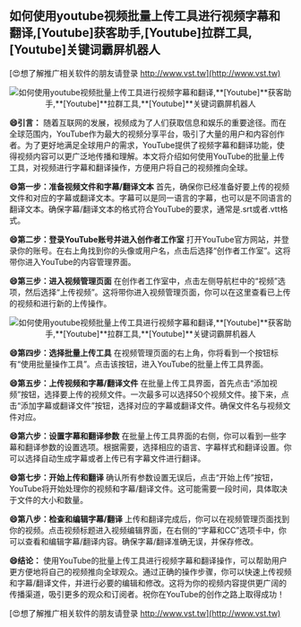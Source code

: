 ## **如何使用youtube视频批量上传工具进行视频字幕和翻译,**[Youtube]**获客助手,**[Youtube]**拉群工具,**[Youtube]**关键词霸屏机器人**

[😍想了解推广相关软件的朋友请登录 http://www.vst.tw](http://www.vst.tw)

 <center><img src="https://vst.tw/MP4/tuiguang/png/8.png" alt="如何使用youtube视频批量上传工具进行视频字幕和翻译,**[Youtube]**获客助手,**[Youtube]**拉群工具,**[Youtube]**关键词霸屏机器人"></center>

**😄引言：**
随着互联网的发展，视频成为了人们获取信息和娱乐的重要途径。而在全球范围内，YouTube作为最大的视频分享平台，吸引了大量的用户和内容创作者。为了更好地满足全球用户的需求，YouTube提供了视频字幕和翻译功能，使得视频内容可以更广泛地传播和理解。本文将介绍如何使用YouTube的批量上传工具，对视频进行字幕和翻译操作，方便用户将自己的视频推向全球。

**😄第一步：准备视频文件和字幕/翻译文本**
首先，确保你已经准备好要上传的视频文件和对应的字幕或翻译文本。字幕可以是同一语言的字幕，也可以是不同语言的翻译文本。确保字幕/翻译文本的格式符合YouTube的要求，通常是.srt或者.vtt格式。

**😄第二步：登录YouTube账号并进入创作者工作室**
打开YouTube官方网站，并登录你的账号。在右上角找到你的头像或用户名，点击后选择“创作者工作室”。这将带你进入YouTube的内容管理界面。

**😄第三步：进入视频管理页面**
在创作者工作室中，点击左侧导航栏中的“视频”选项，然后选择“上传视频”。这将带你进入视频管理页面，你可以在这里查看已上传的视频和进行新的上传操作。

 <center><img src="https://vst.tw/MP4/tuiguang/png/6.png" alt="如何使用youtube视频批量上传工具进行视频字幕和翻译,**[Youtube]**获客助手,**[Youtube]**拉群工具,**[Youtube]**关键词霸屏机器人"></center>

**😄第四步：选择批量上传工具**
在视频管理页面的右上角，你将看到一个按钮标有“使用批量操作工具”。点击该按钮，进入YouTube的批量上传工具界面。

**😄第五步：上传视频和字幕/翻译文件**
在批量上传工具界面，首先点击“添加视频”按钮，选择要上传的视频文件。一次最多可以选择50个视频文件。接下来，点击“添加字幕或翻译文件”按钮，选择对应的字幕或翻译文件。确保文件名与视频文件对应。

**😄第六步：设置字幕和翻译参数**
在批量上传工具界面的右侧，你可以看到一些字幕和翻译参数的设置选项。根据需要，选择相应的语言、字幕样式和翻译设置。你可以选择自动生成字幕或者上传已有字幕文件进行翻译。

**😄第七步：开始上传和翻译**
确认所有参数设置无误后，点击“开始上传”按钮，YouTube将开始处理你的视频和字幕/翻译文件。这可能需要一段时间，具体取决于文件的大小和数量。

**😄第八步：检查和编辑字幕/翻译**
上传和翻译完成后，你可以在视频管理页面找到你的视频。点击视频标题进入视频编辑界面，在右侧的“字幕和CC”选项卡中，你可以查看和编辑字幕/翻译内容。确保字幕/翻译准确无误，并保存修改。

**😄结论：**
使用YouTube的批量上传工具进行视频字幕和翻译操作，可以帮助用户更方便地将自己的视频推向全球观众。通过正确的操作步骤，你可以快速上传视频和字幕/翻译文件，并进行必要的编辑和修改。这将为你的视频内容提供更广阔的传播渠道，吸引更多的观众和订阅者。祝你在YouTube的创作之路上取得成功！

[😍想了解推广相关软件的朋友请登录 http://www.vst.tw](http://www.vst.tw)



